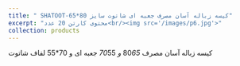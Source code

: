 ```yaml
---
title: " SHATOOT-کیسه زباله آسان مصرف جعبه ای شاتوت سایز 80*65"
excerpt: "محتوی کارتن 20 عدد<br/><img src='/images/p6.jpg'>"
collection: products
---
```


کیسه زباله آسان مصرف 80*65  و 70*55  جعبه ای و 70*55 لفاف شاتوت
